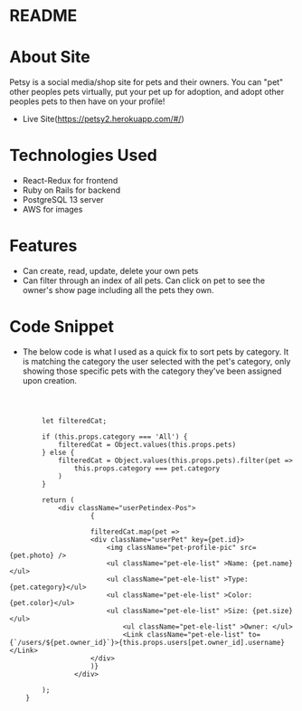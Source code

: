 # README

# About Site

Petsy is a social media/shop site for pets and their owners. You can "pet" other peoples pets virtually, put your pet up for adoption, and adopt other peoples pets to then have on your profile!

- Live Site(https://petsy2.herokuapp.com/#/)

# Technologies Used

- React-Redux for frontend
- Ruby on Rails for backend
- PostgreSQL 13 server
- AWS for images

# Features

- Can create, read, update, delete your own pets
- Can filter through an index of all pets. Can click on pet to see the owner's show page including all the pets they own.

# Code Snippet

- The below code is what I used as a quick fix to sort pets by category. It is matching the category the user selected with the pet's category, only showing those specific pets with the category they've been assigned upon creation.

```render() {

        

        let filteredCat;

        if (this.props.category === 'All') {
            filteredCat = Object.values(this.props.pets)
        } else {
            filteredCat = Object.values(this.props.pets).filter(pet =>
                this.props.category === pet.category
            )
        }

        return (
            <div className="userPetindex-Pos">
                    {
                    
                    filteredCat.map(pet =>
                    <div className="userPet" key={pet.id}>
                        <img className="pet-profile-pic" src={pet.photo} />
                        <ul className="pet-ele-list" >Name: {pet.name}</ul>
                        <ul className="pet-ele-list" >Type: {pet.category}</ul>
                        <ul className="pet-ele-list" >Color: {pet.color}</ul>
                        <ul className="pet-ele-list" >Size: {pet.size}</ul>
                            <ul className="pet-ele-list" >Owner: </ul>
                            <Link className="pet-ele-list" to={`/users/${pet.owner_id}`}>{this.props.users[pet.owner_id].username}</Link>
                    </div>
                    )}
                </div>
                
        );
    }
